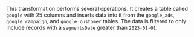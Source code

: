This transformation performs several operations. It creates a table called `google` with 25 columns and inserts data into it from the `google_ads`, `google_campaign`, and `google_customer` tables. The data is filtered to only include records with a `segmentsDate` greater than `2023-01-01`.
